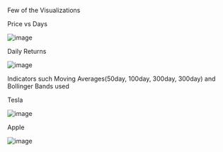 Few of the Visualizations

Price vs Days

![image](https://github.com/MylieMudaliyar/Understanding-Stocks-BigTechCompanies/assets/89905605/fc3b35e2-b673-4c1f-93a3-008fee3348b0)

Daily Returns

![image](https://github.com/MylieMudaliyar/Understanding-Stocks-BigTechCompanies/assets/89905605/021489bd-9a2d-4549-9ed9-c97a1f3b7a55)

Indicators such Moving Averages(50day, 100day, 300day, 300day) and Bollinger Bands used

Tesla

![image](https://github.com/MylieMudaliyar/Understanding-Stocks-BigTechCompanies/assets/89905605/30597fc1-a8cf-4902-8264-2ee738023549)

Apple

![image](https://github.com/MylieMudaliyar/Understanding-Stocks-BigTechCompanies/assets/89905605/ac4e4a25-7321-4e10-bf76-49cb6cfb7b8b)
